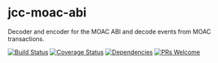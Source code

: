 # jcc-moac-abi

Decoder and encoder for the MOAC ABI and decode events from MOAC transactions.

[![Build Status](https://travis-ci.com/JCCDex/jcc-moac-abi.svg?branch=master)](https://travis-ci.com/JCCDex/jcc-moac-abi)
[![Coverage Status](https://coveralls.io/repos/github/JCCDex/jcc-moac-abi/badge.svg?branch=dev)](https://coveralls.io/github/JCCDex/jcc-moac-abi?branch=dev)
[![Dependencies](https://img.shields.io/david/JCCDex/jcc-moac-abi.svg?style=flat-square)](https://david-dm.org/JCCDex/jcc-moac-abi)
[![PRs Welcome](https://img.shields.io/badge/PRs-welcome-brightgreen.svg?style=flat-square)](http://makeapullrequest.com)

